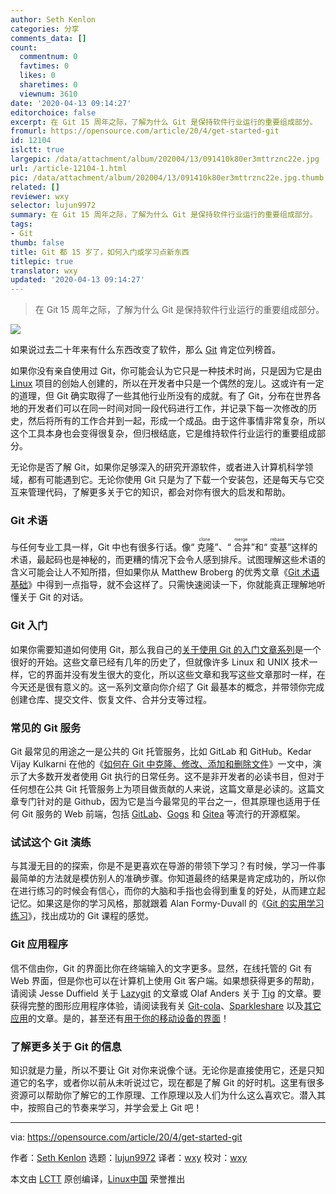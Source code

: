 ```yaml
---
author: Seth Kenlon
categories: 分享
comments_data: []
count:
  commentnum: 0
  favtimes: 0
  likes: 0
  sharetimes: 0
  viewnum: 3610
date: '2020-04-13 09:14:27'
editorchoice: false
excerpt: 在 Git 15 周年之际，了解为什么 Git 是保持软件行业运行的重要组成部分。
fromurl: https://opensource.com/article/20/4/get-started-git
id: 12104
islctt: true
largepic: /data/attachment/album/202004/13/091410k80er3mttrznc22e.jpg
url: /article-12104-1.html
pic: /data/attachment/album/202004/13/091410k80er3mttrznc22e.jpg.thumb.jpg
related: []
reviewer: wxy
selector: lujun9972
summary: 在 Git 15 周年之际，了解为什么 Git 是保持软件行业运行的重要组成部分。
tags:
- Git
thumb: false
title: Git 都 15 岁了，如何入门或学习点新东西
titlepic: true
translator: wxy
updated: '2020-04-13 09:14:27'
---
```



> 
> 在 Git 15 周年之际，了解为什么 Git 是保持软件行业运行的重要组成部分。
> 
> 
> 


![](/data/attachment/album/202004/13/091410k80er3mttrznc22e.jpg)


如果说过去二十年来有什么东西改变了软件，那么 [Git](https://en.wikipedia.org/wiki/Git) 肯定位列榜首。


如果你没有亲自使用过 Git，你可能会认为它只是一种技术时尚，只是因为它是由 [Linux](https://opensource.com/resources/linux) 项目的创始人创建的，所以在开发者中只是一个偶然的宠儿。这或许有一定的道理，但 Git 确实取得了一些其他行业所没有的成就。有了 Git，分布在世界各地的开发者们可以在同一时间对同一段代码进行工作，并记录下每一次修改的历史，然后将所有的工作合并到一起，形成一个成品。由于这件事情非常复杂，所以这个工具本身也会变得很复杂，但归根结底，它是维持软件行业运行的重要组成部分。


无论你是否了解 Git，如果你足够深入的研究开源软件，或者进入计算机科学领域，都有可能遇到它。无论你使用 Git 只是为了下载一个安装包，还是每天与它交互来管理代码，了解更多关于它的知识，都会对你有很大的启发和帮助。


### Git 术语


与任何专业工具一样，Git 中也有很多行话。像“<ruby> 克隆 <rt>  clone </rt></ruby>”、“<ruby> 合并 <rt>  merge </rt></ruby>”和“<ruby> 变基 <rt>  rebase </rt></ruby>”这样的术语，最起码也是神秘的，而更糟的情况下会令人感到排斥。试图理解这些术语的含义可能会让人不知所措，但如果你从 Matthew Broberg 的优秀文章《[Git 术语基础](https://opensource.com/article/19/2/git-terminology)》中得到一点指导，就不会这样了。只需快速阅读一下，你就能真正理解地听懂关于 Git 的对话。


### Git 入门


如果你需要知道如何使用 Git，那么我自己的[关于使用 Git 的入门文章系列](https://opensource.com/life/16/7/stumbling-git)是一个很好的开始。这些文章已经有几年的历史了，但就像许多 Linux 和 UNIX 技术一样，它的界面并没有发生很大的变化，所以这些文章和我写这些文章那时一样，在今天还是很有意义的。这一系列文章向你介绍了 Git 最基本的概念，并带领你完成创建仓库、提交文件、恢复文件、合并分支等过程。


### 常见的 Git 服务


Git 最常见的用途之一是公共的 Git 托管服务，比如 GitLab 和 GitHub。Kedar Vijay Kulkarni 在他的《[如何在 Git 中克隆、修改、添加和删除文件](https://opensource.com/article/18/2/how-clone-modify-add-delete-git-files)》一文中，演示了大多数开发者使用 Git 执行的日常任务。这不是非开发者的必读书目，但对于任何想在公共 Git 托管服务上为项目做贡献的人来说，这篇文章是必读的。这篇文章专门针对的是 Github，因为它是当今最常见的平台之一，但其原理也适用于任何 Git 服务的 Web 前端，包括 [GitLab](https://about.gitlab.com/install/)、[Gogs](https://gogs.io/) 和 [Gitea](https://gitea.io/en-us/) 等流行的开源框架。


### 试试这个 Git 演练


与其漫无目的的探索，你是不是更喜欢在导游的带领下学习？有时候，学习一件事最简单的方法就是模仿别人的准确步骤。你知道最终的结果是肯定成功的，所以你在进行练习的时候会有信心，而你的大脑和手指也会得到重复的好处，从而建立起记忆。如果这是你的学习风格，那就跟着 Alan Formy-Duvall 的《[Git 的实用学习练习](https://opensource.com/article/19/5/practical-learning-exercise-git)》，找出成功的 Git 课程的感觉。


### Git 应用程序


信不信由你，Git 的界面比你在终端输入的文字更多。显然，在线托管的 Git 有 Web 界面，但是你也可以在计算机上使用 Git 客户端。如果想获得更多的帮助，请阅读 Jesse Duffield 关于 [Lazygit](https://opensource.com/article/20/3/lazygit) 的文章或 Olaf Anders 关于 [Tig](https://opensource.com/article/19/6/what-tig) 的文章。要获得完整的图形应用程序体验，请阅读我有关 [Git-cola](https://opensource.com/article/20/3/git-cola)、[Sparkleshare](https://opensource.com/article/19/4/file-sharing-git) 以及[其它应用](https://opensource.com/life/16/8/graphical-tools-git)的文章。是的，甚至还有[用于你的移动设备的界面](https://opensource.com/article/19/4/calendar-git#mobile)！


### 了解更多关于 Git 的信息


知识就是力量，所以不要让 Git 对你来说像个谜。无论你是直接使用它，还是只知道它的名字，或者你以前从未听说过它，现在都是了解 Git 的好时机。这里有很多资源可以帮助你了解它的工作原理、工作原理以及人们为什么这么喜欢它。潜入其中，按照自己的节奏来学习，并学会爱上 Git 吧！




---


via: <https://opensource.com/article/20/4/get-started-git>


作者：[Seth Kenlon](https://opensource.com/users/seth) 选题：[lujun9972](https://github.com/lujun9972) 译者：[wxy](https://github.com/wxy) 校对：[wxy](https://github.com/wxy)


本文由 [LCTT](https://github.com/LCTT/TranslateProject) 原创编译，[Linux中国](https://linux.cn/) 荣誉推出